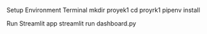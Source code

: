 Setup Environment Terminal 
    mkdir proyek1
    cd proyrk1
    pipenv install

Run Streamlit app
    streamlit run dashboard.py